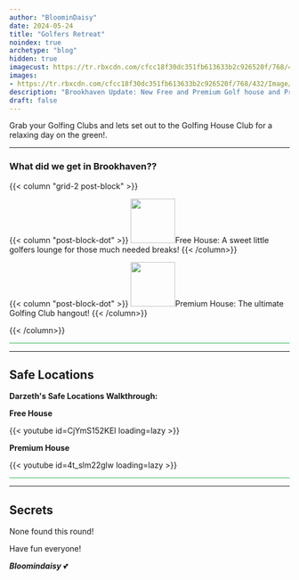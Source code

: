 ```yaml
---
author: "BloominDaisy"
date: 2024-05-24
title: "Golfers Retreat"
noindex: true
archetype: "blog"
hidden: true
imagecust: https://tr.rbxcdn.com/cfcc18f30dc351fb613633b2c926520f/768/432/Image/Png
images:
- https://tr.rbxcdn.com/cfcc18f30dc351fb613633b2c926520f/768/432/Image/Png
description: "Brookhaven Update: New Free and Premium Golf house and Prop limit raised to 5 more props on Public Servers."
draft: false
---
```


Grab your Golfing Clubs and lets set out to the Golfing House Club for a relaxing day on the green!.

---

### What did we get in Brookhaven??

{{< column "grid-2 post-block" >}}

{{< column "post-block-dot" >}}
<img src="/images/blog/free_house_golf_icon.png" loading="lazy" style="width: 80px; height: 80px;">Free House: A sweet little golfers lounge for those much needed breaks!
{{< /column>}}

{{< column "post-block-dot" >}}
<img src="/images/blog/premium_house_golf_icon.png" loading="lazy" style="width: 80px; height: 80px;">Premium House: The ultimate Golfing Club hangout!
{{< /column>}}

{{< /column>}}


<hr style="background-color: #28b44c" size=8 class="post-block">

---

## Safe Locations

**Darzeth's Safe Locations Walkthrough:**

<div class="grid-2 post-vid-dot">

**Free House** <div class="grid-1">{{< youtube id=CjYmS152KEI loading=lazy >}}</div>

**Premium House** <div class="grid-1">{{< youtube id=4t_slm22glw loading=lazy >}}</div>
</div>


<hr style="background-color: #28b44c" size=8 class="post-block">

---

## Secrets

None found this round!

Have fun everyone!

_**Bloomindaisy**_ <span class="nowrap"><span class="emojify">💕</span>
